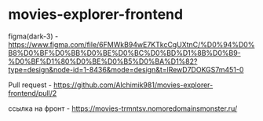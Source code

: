 # movies-explorer-frontend
figma(dark-3) - https://www.figma.com/file/6FMWkB94wE7KTkcCgUXtnC/%D0%94%D0%B8%D0%BF%D0%BB%D0%BE%D0%BC%D0%BD%D1%8B%D0%B9-%D0%BF%D1%80%D0%BE%D0%B5%D0%BA%D1%82?type=design&node-id=1-8436&mode=design&t=lRewD7DOKGS7m451-0

Pull request - https://github.com/Alchimik981/movies-explorer-frontend/pull/2

ссылка на фронт - https://movies-trmntsv.nomoredomainsmonster.ru/
